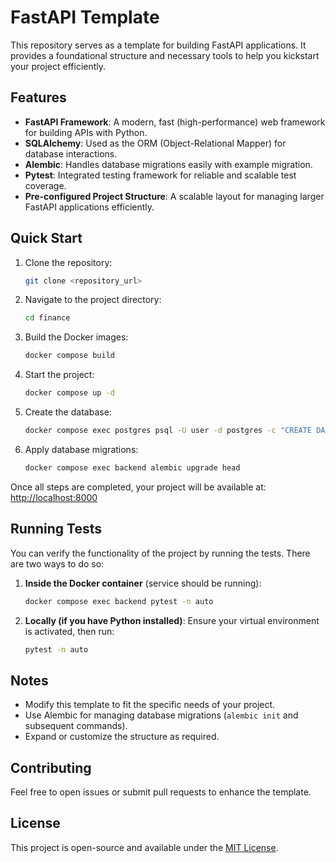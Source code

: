 # FastAPI Template

This repository serves as a template for building FastAPI applications. It provides a foundational structure and
necessary tools to help you kickstart your project efficiently.

## Features

- **FastAPI Framework**: A modern, fast (high-performance) web framework for building APIs with Python.
- **SQLAlchemy**: Used as the ORM (Object-Relational Mapper) for database interactions.
- **Alembic**: Handles database migrations easily with example migration.
- **Pytest**: Integrated testing framework for reliable and scalable test coverage.
- **Pre-configured Project Structure**: A scalable layout for managing larger FastAPI applications efficiently.

## Quick Start

1. Clone the repository:
   ```bash
   git clone <repository_url>
   ```
2. Navigate to the project directory:
   ```bash
   cd finance
   ```
3. Build the Docker images:
   ```bash
   docker compose build
   ```
4. Start the project:
   ```bash
   docker compose up -d
   ```
5. Create the database:
   ```bash
   docker compose exec postgres psql -U user -d postgres -c "CREATE DATABASE example_db;"
   ```
6. Apply database migrations:
   ```bash
   docker compose exec backend alembic upgrade head
   ```
   
Once all steps are completed, your project will be available at:  
[http://localhost:8000](http://localhost:8000)


## Running Tests

You can verify the functionality of the project by running the tests. There are two ways to do so:

1. **Inside the Docker container** (service should be running):
   ```bash
   docker compose exec backend pytest -n auto
   ```

2. **Locally (if you have Python installed)**:
   Ensure your virtual environment is activated, then run:
   ```bash
   pytest -n auto
   ```

## Notes

- Modify this template to fit the specific needs of your project.
- Use Alembic for managing database migrations (`alembic init` and subsequent commands).
- Expand or customize the structure as required.

## Contributing

Feel free to open issues or submit pull requests to enhance the template.

## License

This project is open-source and available under the [MIT License](LICENSE).
